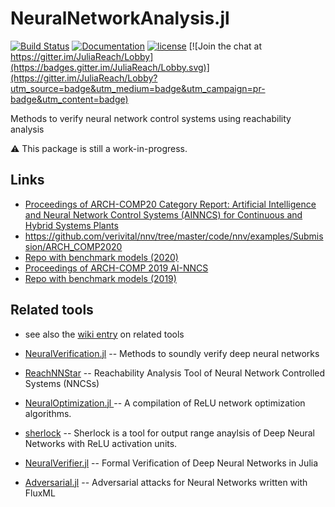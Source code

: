 # NeuralNetworkAnalysis.jl

[![Build Status](https://github.com/JuliaReach/NeuralNetworkAnalysis.jl/actions/workflows/ci.yml/badge.svg?branch=master)](https://github.com/JuliaReach/NeuralNetworkAnalysis.jl/actions/workflows/ci.yml?query=branch%3Amaster)
[![Documentation](https://img.shields.io/badge/docs-latest-blue.svg)](https://juliareach.github.io/NeuralNetworkAnalysis.jl/dev/)
[![license](https://img.shields.io/github/license/mashape/apistatus.svg?maxAge=2592000)](https://github.com/juliareach/NeuralNetworkAnalysis.jl/blob/master/LICENSE)
[![Join the chat at https://gitter.im/JuliaReach/Lobby](https://badges.gitter.im/JuliaReach/Lobby.svg)](https://gitter.im/JuliaReach/Lobby?utm_source=badge&utm_medium=badge&utm_campaign=pr-badge&utm_content=badge)

Methods to verify neural network control systems using reachability analysis

:warning: This package is still a work-in-progress.

## Links

- [Proceedings of ARCH-COMP20 Category Report:
Artificial Intelligence and Neural Network Control Systems
(AINNCS) for Continuous and Hybrid Systems Plants](https://easychair.org/publications/open/Jvwg)
- https://github.com/verivital/nnv/tree/master/code/nnv/examples/Submission/ARCH_COMP2020
- [Repo with benchmark models (2020)](https://github.com/verivital/ARCH-COMP2020)
- [Proceedings of ARCH-COMP 2019 AI-NNCS](https://easychair.org/publications/open/BFKs)
- [Repo with benchmark models (2019)](https://github.com/verivital/ARCH-COMP19-AINNCS)

## Related tools

- see also the [wiki entry](https://github.com/JuliaReach/NeuralNetworkAnalysis.jl/wiki#related-tools) on related tools
 
- [NeuralVerification.jl](https://github.com/sisl/NeuralVerification.jl) -- Methods to soundly verify deep neural networks

- [ReachNNStar](https://github.com/JmfanBU/ReachNNStar) -- Reachability Analysis Tool of Neural Network Controlled Systems (NNCSs)

- [NeuralOptimization.jl
](https://github.com/castrong/NeuralOptimization.jl) -- A compilation of ReLU network optimization algorithms.

- [sherlock](https://github.com/souradeep-111/sherlock) -- Sherlock is a tool for output range anaylsis of Deep Neural Networks with ReLU activation units.

- [NeuralVerifier.jl](https://github.com/jaypmorgan/NeuralVerifier.jl) -- Formal Verification of Deep Neural Networks in Julia

- [Adversarial.jl](https://github.com/jaypmorgan/Adversarial.jl) -- Adversarial attacks for Neural Networks written with FluxML


